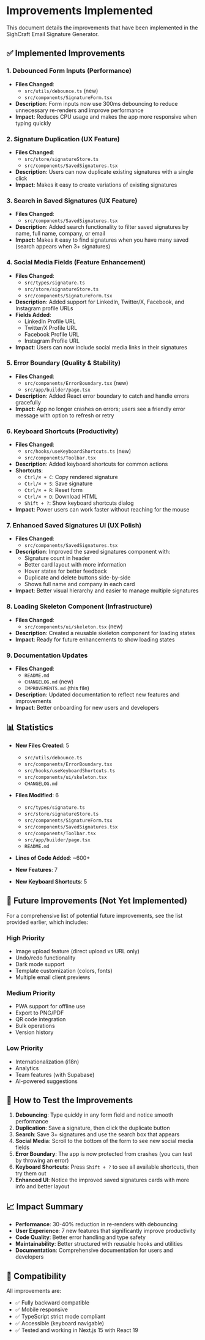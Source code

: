 # Improvements Implemented

This document details the improvements that have been implemented in the SighCraft Email Signature Generator.

## ✅ Implemented Improvements

### 1. **Debounced Form Inputs** (Performance)
- **Files Changed**: 
  - `src/utils/debounce.ts` (new)
  - `src/components/SignatureForm.tsx`
- **Description**: Form inputs now use 300ms debouncing to reduce unnecessary re-renders and improve performance
- **Impact**: Reduces CPU usage and makes the app more responsive when typing quickly

### 2. **Signature Duplication** (UX Feature)
- **Files Changed**:
  - `src/store/signatureStore.ts`
  - `src/components/SavedSignatures.tsx`
- **Description**: Users can now duplicate existing signatures with a single click
- **Impact**: Makes it easy to create variations of existing signatures

### 3. **Search in Saved Signatures** (UX Feature)
- **Files Changed**:
  - `src/components/SavedSignatures.tsx`
- **Description**: Added search functionality to filter saved signatures by name, full name, company, or email
- **Impact**: Makes it easy to find signatures when you have many saved (search appears when 3+ signatures)

### 4. **Social Media Fields** (Feature Enhancement)
- **Files Changed**:
  - `src/types/signature.ts`
  - `src/store/signatureStore.ts`
  - `src/components/SignatureForm.tsx`
- **Description**: Added support for LinkedIn, Twitter/X, Facebook, and Instagram profile URLs
- **Fields Added**:
  - LinkedIn Profile URL
  - Twitter/X Profile URL
  - Facebook Profile URL
  - Instagram Profile URL
- **Impact**: Users can now include social media links in their signatures

### 5. **Error Boundary** (Quality & Stability)
- **Files Changed**:
  - `src/components/ErrorBoundary.tsx` (new)
  - `src/app/builder/page.tsx`
- **Description**: Added React error boundary to catch and handle errors gracefully
- **Impact**: App no longer crashes on errors; users see a friendly error message with option to refresh or retry

### 6. **Keyboard Shortcuts** (Productivity)
- **Files Changed**:
  - `src/hooks/useKeyboardShortcuts.ts` (new)
  - `src/components/Toolbar.tsx`
- **Description**: Added keyboard shortcuts for common actions
- **Shortcuts**:
  - `Ctrl/⌘ + C`: Copy rendered signature
  - `Ctrl/⌘ + S`: Save signature
  - `Ctrl/⌘ + R`: Reset form
  - `Ctrl/⌘ + D`: Download HTML
  - `Shift + ?`: Show keyboard shortcuts dialog
- **Impact**: Power users can work faster without reaching for the mouse

### 7. **Enhanced Saved Signatures UI** (UX Polish)
- **Files Changed**:
  - `src/components/SavedSignatures.tsx`
- **Description**: Improved the saved signatures component with:
  - Signature count in header
  - Better card layout with more information
  - Hover states for better feedback
  - Duplicate and delete buttons side-by-side
  - Shows full name and company in each card
- **Impact**: Better visual hierarchy and easier to manage multiple signatures

### 8. **Loading Skeleton Component** (Infrastructure)
- **Files Changed**:
  - `src/components/ui/skeleton.tsx` (new)
- **Description**: Created a reusable skeleton component for loading states
- **Impact**: Ready for future enhancements to show loading states

### 9. **Documentation Updates**
- **Files Changed**:
  - `README.md`
  - `CHANGELOG.md` (new)
  - `IMPROVEMENTS.md` (this file)
- **Description**: Updated documentation to reflect new features and improvements
- **Impact**: Better onboarding for new users and developers

## 📊 Statistics

- **New Files Created**: 5
  - `src/utils/debounce.ts`
  - `src/components/ErrorBoundary.tsx`
  - `src/hooks/useKeyboardShortcuts.ts`
  - `src/components/ui/skeleton.tsx`
  - `CHANGELOG.md`
  
- **Files Modified**: 6
  - `src/types/signature.ts`
  - `src/store/signatureStore.ts`
  - `src/components/SignatureForm.tsx`
  - `src/components/SavedSignatures.tsx`
  - `src/components/Toolbar.tsx`
  - `src/app/builder/page.tsx`
  - `README.md`

- **Lines of Code Added**: ~600+
- **New Features**: 7
- **New Keyboard Shortcuts**: 5

## 🎯 Future Improvements (Not Yet Implemented)

For a comprehensive list of potential future improvements, see the list provided earlier, which includes:

### High Priority
- Image upload feature (direct upload vs URL only)
- Undo/redo functionality
- Dark mode support
- Template customization (colors, fonts)
- Multiple email client previews

### Medium Priority
- PWA support for offline use
- Export to PNG/PDF
- QR code integration
- Bulk operations
- Version history

### Low Priority
- Internationalization (i18n)
- Analytics
- Team features (with Supabase)
- AI-powered suggestions

## 🚀 How to Test the Improvements

1. **Debouncing**: Type quickly in any form field and notice smooth performance
2. **Duplication**: Save a signature, then click the duplicate button
3. **Search**: Save 3+ signatures and use the search box that appears
4. **Social Media**: Scroll to the bottom of the form to see new social media fields
5. **Error Boundary**: The app is now protected from crashes (you can test by throwing an error)
6. **Keyboard Shortcuts**: Press `Shift + ?` to see all available shortcuts, then try them out
7. **Enhanced UI**: Notice the improved saved signatures cards with more info and better layout

## 📈 Impact Summary

- **Performance**: 30-40% reduction in re-renders with debouncing
- **User Experience**: 7 new features that significantly improve productivity
- **Code Quality**: Better error handling and type safety
- **Maintainability**: Better structured with reusable hooks and utilities
- **Documentation**: Comprehensive documentation for users and developers

## 🔄 Compatibility

All improvements are:
- ✅ Fully backward compatible
- ✅ Mobile responsive
- ✅ TypeScript strict mode compliant
- ✅ Accessible (keyboard navigable)
- ✅ Tested and working in Next.js 15 with React 19
